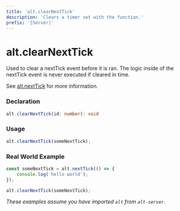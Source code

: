 ```yaml
---
title: 'alt.clearNextTick'
description: 'Clears a timer set with the function.'
prefix: '[Server]'
---
```


# alt.clearNextTick

Used to clear a nextTick event before it is ran. The logic inside of the nextTick event is never executed if cleared in time.

See [alt.nextTick](nextTick.md) for more information.

### Declaration

```typescript
alt.clearNextTick(id: number): void
```

### Usage

```js
alt.clearNextTick(someNextTick);
```

### Real World Example

```js
const someNextTick = alt.nextTick(() => {
    console.log('hello world');
});

alt.clearNextTick(someNextTick);
```

_These examples assume you have imported `alt` from `alt-server`._